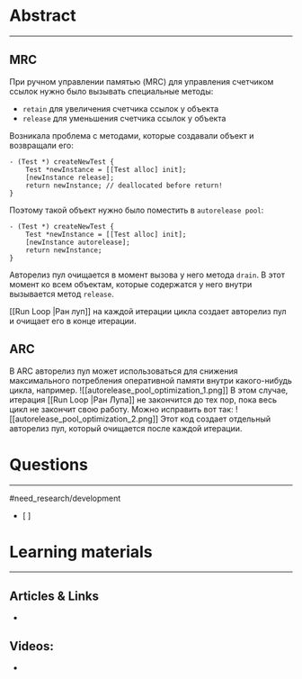 # Abstract
---
## MRC
При ручном управлении памятью (MRC) для управления счетчиком ссылок нужно было вызывать специальные методы:
- `retain` для увеличения счетчика ссылок у объекта
- `release` для уменьшения счетчика ссылок у объекта

Возникала проблема с методами, которые создавали объект и возвращали его:
```objc
- (Test *) createNewTest {
	Test *newInstance = [[Test alloc] init];
	[newInstance release];
	return newInstance; // deallocated before return!
}
```

Поэтому такой объект нужно было поместить в `autorelease pool`:
```objc
- (Test *) createNewTest {
	Test *newInstance = [[Test alloc] init];
	[newInstance autorelease];
	return newInstance;
}
```

Авторелиз пул очищается в момент вызова у него метода `drain`. В этот момент ко всем объектам, которые содержатся у него внутри вызывается метод `release`.

[[Run Loop |Ран луп]] на каждой итерации цикла создает авторелиз пул и очищает его в конце итерации.

## ARC
В ARC авторелиз пул может использоваться для снижения максимального потребления оперативной памяти внутри какого-нибудь цикла, например.
![[autorelease_pool_optimization_1.png]]
В этом случае, итерация [[Run Loop |Ран Лупа]] не закончится до тех пор, пока весь цикл не закончит свою работу. 
Можно исправить вот так:
![[autorelease_pool_optimization_2.png]]
Этот код создает отдельный авторелиз пул, который очищается после каждой итерации.

# Questions
---
#need_research/development 
- [ ] 



# Learning materials
---
## Articles & Links
- 
## Videos:
- 